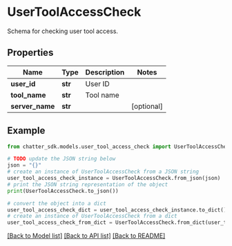 # UserToolAccessCheck

Schema for checking user tool access.

## Properties

Name | Type | Description | Notes
------------ | ------------- | ------------- | -------------
**user_id** | **str** | User ID | 
**tool_name** | **str** | Tool name | 
**server_name** | **str** |  | [optional] 

## Example

```python
from chatter_sdk.models.user_tool_access_check import UserToolAccessCheck

# TODO update the JSON string below
json = "{}"
# create an instance of UserToolAccessCheck from a JSON string
user_tool_access_check_instance = UserToolAccessCheck.from_json(json)
# print the JSON string representation of the object
print(UserToolAccessCheck.to_json())

# convert the object into a dict
user_tool_access_check_dict = user_tool_access_check_instance.to_dict()
# create an instance of UserToolAccessCheck from a dict
user_tool_access_check_from_dict = UserToolAccessCheck.from_dict(user_tool_access_check_dict)
```
[[Back to Model list]](../README.md#documentation-for-models) [[Back to API list]](../README.md#documentation-for-api-endpoints) [[Back to README]](../README.md)



